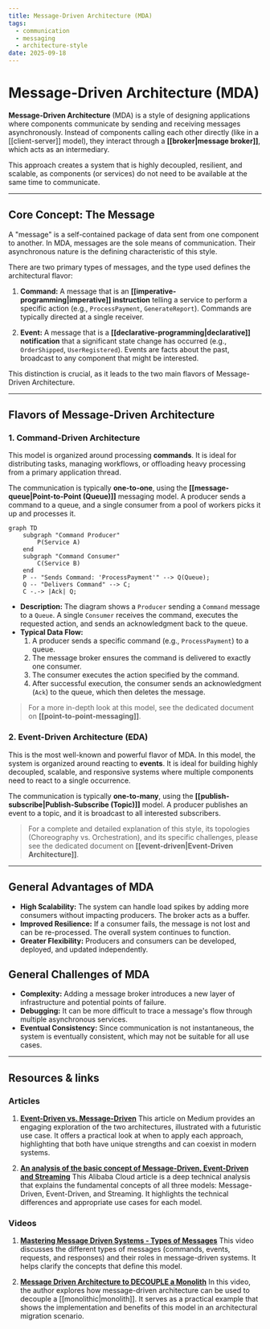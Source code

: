 ```yaml
---
title: Message-Driven Architecture (MDA)
tags:
  - communication
  - messaging
  - architecture-style
date: 2025-09-18
---
```

# Message-Driven Architecture (MDA)

**Message-Driven Architecture** (MDA) is a style of designing applications where components communicate by sending and receiving messages asynchronously. Instead of components calling each other directly (like in a [[client-server]] model), they interact through a **[[broker|message broker]]**, which acts as an intermediary.

This approach creates a system that is highly decoupled, resilient, and scalable, as components (or services) do not need to be available at the same time to communicate.

---

## Core Concept: The Message

A "message" is a self-contained package of data sent from one component to another. In MDA, messages are the sole means of communication. Their asynchronous nature is the defining characteristic of this style.

There are two primary types of messages, and the type used defines the architectural flavor:

1.  **Command:** A message that is an **[[imperative-programming|imperative]] instruction** telling a service to perform a specific action (e.g., `ProcessPayment`, `GenerateReport`). Commands are typically directed at a single receiver.

2.  **Event:** A message that is a **[[declarative-programming|declarative]] notification** that a significant state change has occurred (e.g., `OrderShipped`, `UserRegistered`). Events are facts about the past, broadcast to any component that might be interested.

This distinction is crucial, as it leads to the two main flavors of Message-Driven Architecture.

---

## Flavors of Message-Driven Architecture

### 1. Command-Driven Architecture

This model is organized around processing **commands**. It is ideal for distributing tasks, managing workflows, or offloading heavy processing from a primary application thread.

The communication is typically **one-to-one**, using the **[[message-queue|Point-to-Point (Queue)]]** messaging model. A producer sends a command to a queue, and a single consumer from a pool of workers picks it up and processes it.

```mermaid
graph TD
    subgraph "Command Producer"
        P(Service A)
    end
    subgraph "Command Consumer"
        C(Service B)
    end
    P -- "Sends Command: 'ProcessPayment'" --> Q(Queue);
    Q -- "Delivers Command" --> C;
    C -.-> |Ack| Q;
```

*   **Description:** The diagram shows a `Producer` sending a `Command` message to a `Queue`. A single `Consumer` receives the command, executes the requested action, and sends an acknowledgment back to the queue.
*   **Typical Data Flow:**
    1.  A producer sends a specific command (e.g., `ProcessPayment`) to a queue.
    2.  The message broker ensures the command is delivered to exactly one consumer.
    3.  The consumer executes the action specified by the command.
    4.  After successful execution, the consumer sends an acknowledgment (`Ack`) to the queue, which then deletes the message.

> For a more in-depth look at this model, see the dedicated document on **[[point-to-point-messaging]]**.

### 2. Event-Driven Architecture (EDA)

This is the most well-known and powerful flavor of MDA. In this model, the system is organized around reacting to **events**. It is ideal for building highly decoupled, scalable, and responsive systems where multiple components need to react to a single occurrence.

The communication is typically **one-to-many**, using the **[[publish-subscribe|Publish-Subscribe (Topic)]]** model. A producer publishes an event to a topic, and it is broadcast to all interested subscribers.

> For a complete and detailed explanation of this style, its topologies (Choreography vs. Orchestration), and its specific challenges, please see the dedicated document on **[[event-driven|Event-Driven Architecture]]**.

---

## General Advantages of MDA

* **High Scalability:** The system can handle load spikes by adding more consumers without impacting producers. The broker acts as a buffer.
* **Improved Resilience:** If a consumer fails, the message is not lost and can be re-processed. The overall system continues to function.
* **Greater Flexibility:** Producers and consumers can be developed, deployed, and updated independently.

## General Challenges of MDA

* **Complexity:** Adding a message broker introduces a new layer of infrastructure and potential points of failure.
* **Debugging:** It can be more difficult to trace a message's flow through multiple asynchronous services.
* **Eventual Consistency:** Since communication is not instantaneous, the system is eventually consistent, which may not be suitable for all use cases.

---

## **Resources & links**

### **Articles**

1.  **[Event-Driven vs. Message-Driven](https://medium.com/@alexdorand/event-driven-vs-message-driven-5f476d5932b4)**
    This article on Medium provides an engaging exploration of the two architectures, illustrated with a futuristic use case. It offers a practical look at when to apply each approach, highlighting that both have unique strengths and can coexist in modern systems.

2.  **[An analysis of the basic concept of Message-Driven, Event-Driven and Streaming](https://www.alibabacloud.com/blog/an-analysis-of-the-basic-concept-of-message-driven-event-driven-and-streaming_599521)**
    This Alibaba Cloud article is a deep technical analysis that explains the fundamental concepts of all three models: Message-Driven, Event-Driven, and Streaming. It highlights the technical differences and appropriate use cases for each model.

### **Videos**

1.  **[Mastering Message Driven Systems - Types of Messages](https://www.youtube.com/watch?v=krSek1PMwAA)**
    This video discusses the different types of messages (commands, events, requests, and responses) and their roles in message-driven systems. It helps clarify the concepts that define this model.

2.  **[Message Driven Architecture to DECOUPLE a Monolith](https://www.youtube.com/watch?v=bxGkavGaEiM)**
    In this video, the author explores how message-driven architecture can be used to decouple a [[monolithic|monolith]]. It serves as a practical example that shows the implementation and benefits of this model in an architectural migration scenario.